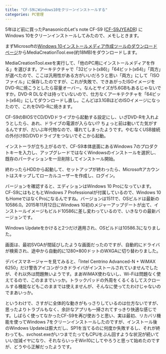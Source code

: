 ```yaml
---
title: "CF-S9にWindows10をクリーンインストールする"
categories: PC管理
---
```


5年ほど前に買ったPanasonicのLet's note CF-S9 ([CF-S9JYEADR](http://panasonic.jp/pc/p-db/CF-S9JYEADR.html)) にWindows 10をクリーンインストールしてみたので、メモしときます。

まずMicrosoftの[Windows 10インストールメディア作成ツールのダウンロードページ](https://www.microsoft.com/ja-jp/software-download/windows10)からMediaCreationTool.exe(約18MB)をダウンロードします。

MediaCreationTool.exeを実行して、「他のPC用にインストールメディアを作る」を選びます。アーキテクチャで「32ビット(x86)」「64ビット(x64)」「両方」が選べたので、ここは汎用性がある方がいいだろうと思い「両方」にして「ISOファイル」に保存したのですが、これが失敗で、できあがったISOイメージをDVD-Rに焼こうとしたら容量オーバー。なんとサイズが5.6GBもあるじゃないですか。DVD-R DLなぞは持っていないので、仕方なくアーキテクチャを「64ビット(x64)」にしてダウンロードし直し。こんどは3.1GBほどのISOイメージになったので、これをDVD-Rに焼きます。

CF-S9のBIOSでCD/DVDドライブから起動する設定にし、いざDVD-Rを入れようとしたら、あれ、ドライブの電源が入らない!? ちょっと前は動いてた気がするんですが、だいぶ年代物なので、壊れてしまったようです。やむなくUSB接続の外付けBD/DVDドライブをつないでそこから起動。

インストーラが立ち上がるので、CF-S9本体底面にあるWindows 7のプロダクトキーを入力し、アップグレードではなくWindowsのインストールを選択し、既存のパーティションを一旦削除してインストール開始。

終わったらHDDから起動して、セットアップが終わったら、Microsoftアカウントはスキップしてローカルユーザーを作成し、ログイン。

バージョンを確認すると、エディションはWindows 10 Proになっています。CF-S9にはもともとWindows 7 Professionalが付属しているので、Windows 10もHomeではなくProになるんですね。バージョンは1511で、OSビルドは最新の10586.0。2015年11月12日にWindows 10初のメジャーアップデートが出て、インストールイメージもビルド10586に差し変わっているので、いきなりの最新バージョンです。

Windows Updateをかけると2つだけ適用され、OSビルドは10586.3になりました。

画面は、最初SVGAが間延びしたような画面だったのですが、自動的にドライバが検索され、途中から自動的に1280×800ドットのWXGAに切り替わりました。

デバイスマネージャーを見てみると、「Intel Centrino Advanced-N + WiMAX 6250」だけ警告アイコンがつきドライバがインストールされていませんでしたが、それ以外は問題無いようです。まあWiMAX使わないし、Wi-Fiは問題なく使えてるので、このままでいっか。トラックパッドの外周をくるくるしてスクロールする機能などもこのままでは使えませんが、そんなに使ってたわけじゃないのでまあいっか。

というわけで、さすがに全体的な動きがもっさりしているのは仕方ないですが、思ったよりトラブルもなく、余計なアプリも一掃されてすっきり快適な感じです。しばらく使ってなかったCF-S9を再び使おうと思い、実は最初、リカバリ機能を使ってWindows 7をクリーンインストールしたのですが、インストール後のWindows Updateは膨大だし、SP1を当てるのに何度か失敗するし、それが終わっても、svchost.exeがいつまでたってもCPUをぶん回すような状況が続いていい加減イヤになり、それならいっそWin10にしてやろうと思って始めたのですが、どうやら正解だったようです。
